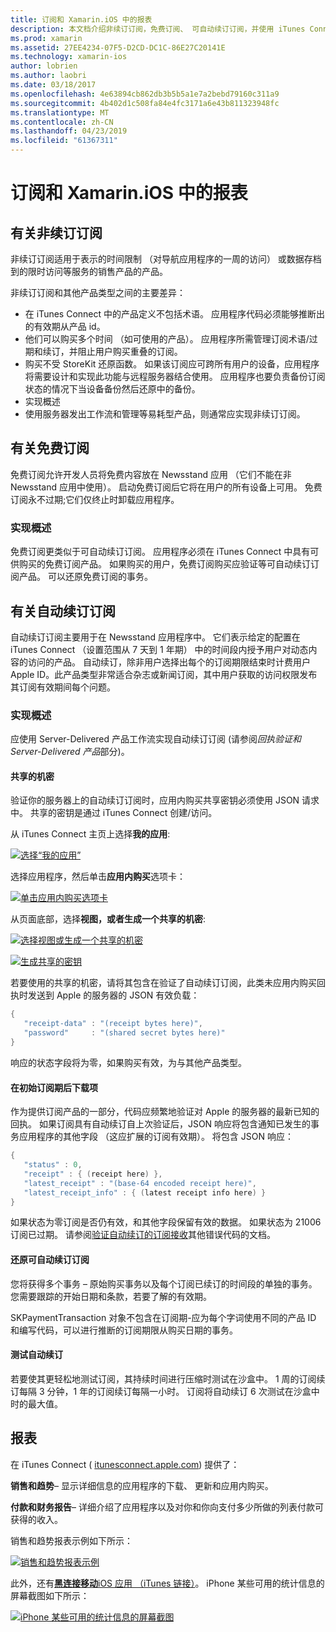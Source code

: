 ```yaml
---
title: 订阅和 Xamarin.iOS 中的报表
description: 本文档介绍非续订订阅，免费订阅、 可自动续订订阅，并使用 iTunes Connect 报告对这些项目。
ms.prod: xamarin
ms.assetid: 27EE4234-07F5-D2CD-DC1C-86E27C20141E
ms.technology: xamarin-ios
author: lobrien
ms.author: laobri
ms.date: 03/18/2017
ms.openlocfilehash: 4e63894cb862db3b5b5a1e7a2bebd79160c311a9
ms.sourcegitcommit: 4b402d1c508fa84e4fc3171a6e43b811323948fc
ms.translationtype: MT
ms.contentlocale: zh-CN
ms.lasthandoff: 04/23/2019
ms.locfileid: "61367311"
---
```

# <a name="subscriptions-and-reporting-in-xamarinios"></a>订阅和 Xamarin.iOS 中的报表

## <a name="about-non-renewing-subscriptions"></a>有关非续订订阅

非续订订阅适用于表示的时间限制 （对导航应用程序的一周的访问） 或数据存档到的限时访问等服务的销售产品的产品。   
   
非续订订阅和其他产品类型之间的主要差异：

-  在 iTunes Connect 中的产品定义不包括术语。 应用程序代码必须能够推断出的有效期从产品 id。 
-  他们可以购买多个时间 （如可使用的产品）。 应用程序所需管理订阅术语/过期和续订，并阻止用户购买重叠的订阅。 
-  购买不受 StoreKit 还原函数。 如果该订阅应可跨所有用户的设备，应用程序将需要设计和实现此功能与远程服务器结合使用。 应用程序也要负责备份订阅状态的情况下当设备备份然后还原中的备份。 
-  实现概述
-  使用服务器发出工作流和管理等易耗型产品，则通常应实现非续订订阅。 


## <a name="about-free-subscriptions"></a>有关免费订阅

免费订阅允许开发人员将免费内容放在 Newsstand 应用 （它们不能在非 Newsstand 应用中使用）。 启动免费订阅后它将在用户的所有设备上可用。 免费订阅永不过期;它们仅终止时卸载应用程序。

### <a name="implementation-overview"></a>实现概述

免费订阅更类似于可自动续订订阅。 应用程序必须在 iTunes Connect 中具有可供购买的免费订阅产品。 如果购买的用户，免费订阅购买应验证等可自动续订订阅产品。 可以还原免费订阅的事务。


## <a name="about-auto-renewable-subscriptions"></a>有关自动续订订阅

自动续订订阅主要用于在 Newsstand 应用程序中。 它们表示给定的配置在 iTunes Connect （设置范围从 7 天到 1 年期） 中的时间段内授予用户对动态内容的访问的产品。 自动续订，除非用户选择出每个的订阅期限结束时计费用户 Apple ID。此产品类型非常适合杂志或新闻订阅，其中用户获取的访问权限发布其订阅有效期间每个问题。

### <a name="implementation-overview"></a>实现概述

应使用 Server-Delivered 产品工作流实现自动续订订阅 (请参阅*回执验证和 Server-Delivered 产品*部分)。

#### <a name="shared-secret"></a>共享的机密

验证你的服务器上的自动续订订阅时，应用内购买共享密钥必须使用 JSON 请求中。 共享的密钥是通过 iTunes Connect 创建/访问。

从 iTunes Connect 主页上选择**我的应用**:   
   
 [![](subscriptions-and-reporting-images/image2.png "选择“我的应用”")](subscriptions-and-reporting-images/image2.png#lightbox)  
 
选择应用程序，然后单击**应用内购买**选项卡：

[![](subscriptions-and-reporting-images/image6.png "单击应用内购买选项卡")](subscriptions-and-reporting-images/image6.png#lightbox)

从页面底部，选择**视图，或者生成一个共享的机密**:
   
 [![](subscriptions-and-reporting-images/image40.png "选择视图或生成一个共享的机密")](subscriptions-and-reporting-images/image40.png#lightbox)

 [![](subscriptions-and-reporting-images/image41.png "生成共享的密钥")](subscriptions-and-reporting-images/image41.png#lightbox)   
   
   
   
 若要使用的共享的机密，请将其包含在验证了自动续订订阅，此类未应用内购买回执时发送到 Apple 的服务器的 JSON 有效负载：

```csharp
{
   "receipt-data" : "(receipt bytes here)",
   "password"     : "(shared secret bytes here)"
}
```

响应的状态字段将为零，如果购买有效，为与其他产品类型。

#### <a name="downloading-items-after-the-initial-subscription-term"></a>在初始订阅期后下载项

作为提供订阅产品的一部分，代码应频繁地验证对 Apple 的服务器的最新已知的回执。 如果订阅具有自动续订自上次验证后，JSON 响应将包含通知已发生的事务应用程序的其他字段 （这应扩展的订阅有效期）。 将包含 JSON 响应：

```csharp
{
   "status" : 0,
   "receipt" : { (receipt here) },
   "latest_receipt" : "(base-64 encoded receipt here)",
   "latest_receipt_info" : { (latest receipt info here) }
}
```

如果状态为零订阅是否仍有效，和其他字段保留有效的数据。 如果状态为 21006 订阅已过期。 请参阅[验证自动续订的订阅接收](https://developer.apple.com/library/ios/releasenotes/General/ValidateAppStoreReceipt/Chapters/ValidateRemotely.html)其他错误代码的文档。

#### <a name="restoring-auto-renewable-subscriptions"></a>还原可自动续订订阅

您将获得多个事务 – 原始购买事务以及每个订阅已续订的时间段的单独的事务。 您需要跟踪的开始日期和条款，若要了解的有效期。   
   
   
   
 SKPaymentTransaction 对象不包含在订阅期-应为每个字词使用不同的产品 ID 和编写代码，可以进行推断的订阅期限从购买日期的事务。

#### <a name="testing-auto-renewal"></a>测试自动续订

若要使其更轻松地测试订阅，其持续时间进行压缩时测试在沙盒中。 1 周的订阅续订每隔 3 分钟，1 年的订阅续订每隔一小时。 订阅将自动续订 6 次测试在沙盒中时的最大值。

## <a name="reporting"></a>报表

在 iTunes Connect ( [itunesconnect.apple.com](http://itunesconnect.apple.com)) 提供了：   
   
 **销售和趋势**– 显示详细信息的应用程序的下载、 更新和应用内购买。   
   
 **付款和财务报告**– 详细介绍了应用程序以及对你和你向支付多少所做的列表付款可获得的收入。

销售和趋势报表示例如下所示：   

 [![](subscriptions-and-reporting-images/image42.png "销售和趋势报表示例")](subscriptions-and-reporting-images/image42.png#lightbox)   
   
 此外，还有[**黑连接移动**iOS 应用 （iTunes 链接）](http://itunes.apple.com/us/app/itunes-connect-mobile/id376771144?mt=8)。
iPhone 某些可用的统计信息的屏幕截图如下所示：   
   
 [![](subscriptions-and-reporting-images/image43.png "iPhone 某些可用的统计信息的屏幕截图")](subscriptions-and-reporting-images/image43.png#lightbox)
